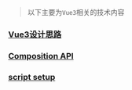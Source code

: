 > 以下主要为`Vue3`相关的技术内容
### [Vue3设计思路](/article/vue/renderer.md)
### [Composition API](/article/vue/composition-api.md)
### [script setup](/article/vue/script-setup.md)